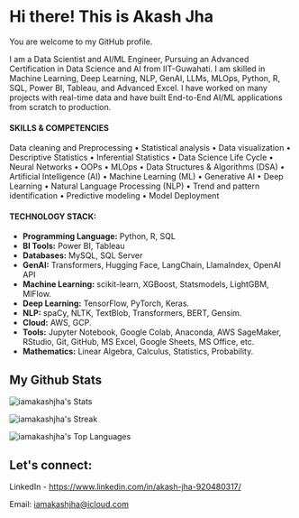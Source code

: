 
# Hi there! This is Akash Jha

You are welcome to my GitHub profile. 

I am a Data Scientist and AI/ML Engineer, Pursuing an Advanced Certification in Data Science and AI from IIT-Guwahati. I am skilled in Machine Learning, Deep Learning, NLP, GenAI, LLMs, MLOps, Python, R, SQL, Power BI, Tableau, and Advanced Excel. I have worked on many projects with real-time data and have built End-to-End AI/ML applications from scratch to production.



#### SKILLS & COMPETENCIES
Data cleaning and Preprocessing
•	Statistical analysis
•	Data visualization
•	Descriptive Statistics
•	Inferential Statistics
•	Data Science Life Cycle
•	Neural Networks
•	OOPs
•	MLOps
•	Data Structures & Algorithms (DSA)
•	Artificial Intelligence (AI)
•	Machine Learning (ML)
•	Generative AI
•	Deep Learning
•	Natural Language Processing (NLP)
•	Trend and pattern identification
•	Predictive modeling
•	Model Deployment 
 


#### TECHNOLOGY STACK:
- **Programming Language:** Python, R, SQL 
- **BI Tools:** Power BI, Tableau
- **Databases:** MySQL, SQL Server
- **GenAI:** Transformers, Hugging Face, LangChain, LlamaIndex, OpenAI API
- **Machine Learning:** scikit-learn, XGBoost, Statsmodels, LightGBM, MlFlow.
- **Deep Learning:** TensorFlow, PyTorch, Keras.
- **NLP:** spaCy, NLTK, TextBlob, Transformers, BERT, Gensim.
- **Cloud:** AWS, GCP.
- **Tools:** Jupyter Notebook, Google Colab, Anaconda, AWS SageMaker, RStudio, Git, GitHub, MS Excel, Google Sheets, MS Office, etc. 
- **Mathematics:** Linear Algebra, Calculus, Statistics, Probability.



## My Github Stats

![iamakashjha's Stats](https://github-readme-stats.vercel.app/api?username=iamakashjha&theme=default&show_icons=true&hide_border=true&count_private=true)

![iamakashjha's Streak](https://github-readme-streak-stats.herokuapp.com/?user=iamakashjha&theme=default&hide_border=true)

![iamakashjha's Top Languages](https://github-readme-stats.vercel.app/api/top-langs/?username=iamakashjha&theme=default&show_icons=true&hide_border=true&layout=compact)




## Let's connect:
LinkedIn - https://www.linkedin.com/in/akash-jha-920480317/

Email: iamakashjha@icloud.com
